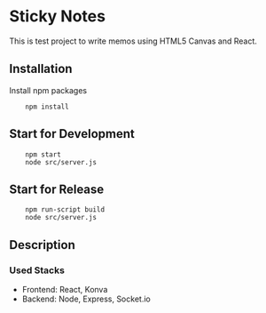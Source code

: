 # Sticky Notes
This is test project to write memos using HTML5 Canvas and React.

## Installation
Install npm packages

        npm install

## Start for Development
        npm start
        node src/server.js
## Start for Release
        npm run-script build
        node src/server.js
        
## Description
### Used Stacks
* Frontend: React, Konva
* Backend: Node, Express, Socket.io
